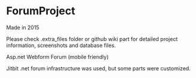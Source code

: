 # ForumProject

Made in 2015

Please check .extra_files folder or github wiki part for detailed project information, screenshots and database files.

Asp.net Webform Forum (mobile friendly)

Jitbit .net forum infrastructure was used, but some parts were customized.